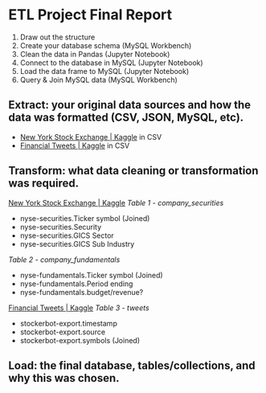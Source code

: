 # ETL Project Final Report

1. Draw out the structure
2. Create your database schema (MySQL Workbench)
3. Clean the data in Pandas (Jupyter Notebook)
4. Connect to the database in MySQL (Jupyter Notebook)
5. Load the data frame to MySQL (Jupyter Notebook)
6. Query & Join MySQL data (MySQL Workbench)

## Extract: your original data sources and how the data was formatted (CSV, JSON, MySQL, etc).
+ [New York Stock Exchange | Kaggle](https://www.kaggle.com/dgawlik/nyse) in CSV
+ [Financial Tweets | Kaggle](https://www.kaggle.com/davidwallach/financial-tweets) in CSV


## Transform: what data cleaning or transformation was required.
[New York Stock Exchange | Kaggle](https://www.kaggle.com/dgawlik/nyse)
*Table 1 - company_securities*
- nyse-securities.Ticker symbol (Joined)
- nyse-securities.Security
- nyse-securities.GICS Sector
- nyse-securities.GICS Sub Industry

*Table 2 - company_fundamentals*
- nyse-fundamentals.Ticker symbol (Joined)
- nyse-fundamentals.Period ending
- nyse-fundamentals.budget/revenue?

[Financial Tweets | Kaggle](https://www.kaggle.com/davidwallach/financial-tweets)
*Table 3 - tweets*
- stockerbot-export.timestamp
- stockerbot-export.source
- stockerbot-export.symbols (Joined)

## Load: the final database, tables/collections, and why this was chosen.
